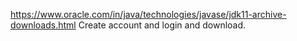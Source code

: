 https://www.oracle.com/in/java/technologies/javase/jdk11-archive-downloads.html
Create account and login and download.

